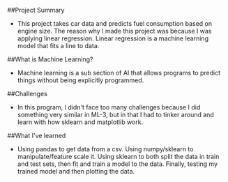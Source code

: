##Project Summary
 - This project takes car data and predicts fuel consumption based on engine size. The reason why I made this project was because I was applying linear regression. Linear regression is a machine learning model that fits a line to data.

##What is Machine Learning?
 - Machine learning is a sub section of AI that allows programs to predict things without being explicitly programmed.

##Challenges
- In this program, I didn't face too many challenges because I did something very similar in ML-3, but in that I had to tinker around and learn with how sklearn and matplotlib work.

##What I've learned
- Using pandas to get data from a csv. Using numpy/sklearn to manipulate/feature scale it. Using sklearn to both split the data in train and test sets, then fit and train a model to the data. Finally, testing my trained model and then plotting the data.

